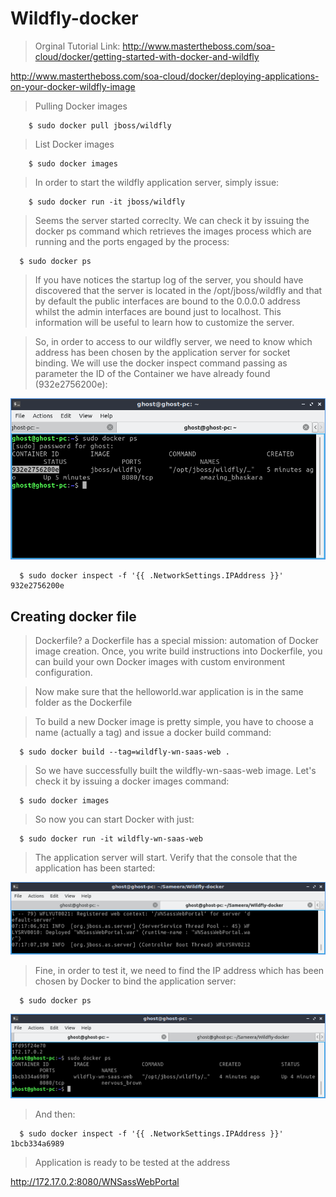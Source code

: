 # Wildfly-docker

>Orginal Tutorial Link:
http://www.mastertheboss.com/soa-cloud/docker/getting-started-with-docker-and-wildfly

http://www.mastertheboss.com/soa-cloud/docker/deploying-applications-on-your-docker-wildfly-image

>Pulling Docker images
```
    $ sudo docker pull jboss/wildfly
```

>List Docker images
```
    $ sudo docker images
```

>In order to start the wildfly application server, simply issue:
```
    $ sudo docker run -it jboss/wildfly
```

>Seems the server started correclty. We can check it by issuing the docker ps command which retrieves the images process which are running and the ports engaged by the process:
```
  $ sudo docker ps
```

>If you have notices the startup log of the server, you should have discovered that the server is located in the /opt/jboss/wildfly and that by default the public interfaces are bound to the 0.0.0.0 address whilst the admin interfaces are bound just to localhost. This information will be useful to learn how to customize the server.

>So, in order to access to our wildfly server, we need to know which address has been chosen by the application server for socket binding. We will use the docker inspect command passing as parameter the ID of the Container we have already found (932e2756200e):


![docker container id](images/screen1.png)

```
  $ sudo docker inspect -f '{{ .NetworkSettings.IPAddress }}' 932e2756200e
```

## Creating docker file
>Dockerfile? a Dockerfile has a special mission: automation of Docker image creation. Once, you write build instructions into Dockerfile, you can build your own Docker images with custom environment configuration.

>Now make sure that the helloworld.war application is in the same folder as the Dockerfile

>To build a new Docker image is pretty simple, you have to choose a name (actually a tag) and issue a docker build command:

```
  $ sudo docker build --tag=wildfly-wn-saas-web .
```

>So we have successfully built the wildfly-wn-saas-web image. Let's check it by issuing a docker images command:
```
  $ sudo docker images
```

>So now you can start Docker with just:
```
  $ sudo docker run -it wildfly-wn-saas-web
```

>The application server will start. Verify that the console that the application has been started:

![docker container id](images/screen2.png)

>Fine, in order to test it, we need to find the IP address which has been chosen by Docker to bind the application server:
```
  $ sudo docker ps
```

![docker container id](images/screen3.png)

>And then:
```
  $ sudo docker inspect -f '{{ .NetworkSettings.IPAddress }}' 1bcb334a6989
```

>Application is ready to be tested at the address

  http://172.17.0.2:8080/WNSassWebPortal
